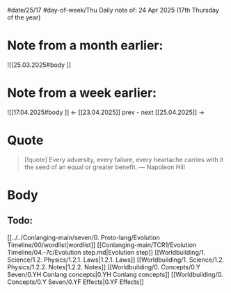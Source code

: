 
#date/25/17
#day-of-week/Thu
Daily note of: 24 Apr 2025 (17th Thursday of the year)

# Note from a month earlier:
![[25.03.2025#body ]]

# Note from a week earlier:
![[17.04.2025#body ]]
 <- [[23.04.2025]] prev - next [[25.04.2025]] ->
# Quote

> [!quote] Every adversity, every failure, every heartache carries with it the seed of an equal or greater benefit.
> — Napoleon Hill
# Body

## Todo:

[[../../Conlanging-main/seven/0. Proto-lang/Evolution Timeline/00/wordlist|wordlist]]
[[Conlanging-main/TCR1/Evolution Timeline/04.-7c/Evolution step.md|Evolution step]]
[[Worldbuilding/1. Science/1.2. Physics/1.2.1. Laws|1.2.1. Laws]]
[[Worldbuilding/1. Science/1.2. Physics/1.2.2. Notes|1.2.2. Notes]]
[[Worldbuilding/0. Concepts/0.Y Seven/0.YH Conlang concepts|0.YH Conlang concepts]]
[[Worldbuilding/0. Concepts/0.Y Seven/0.YF Effects|0.YF Effects]]